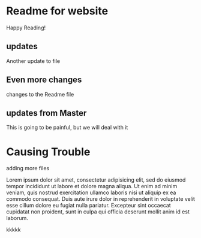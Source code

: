 # Readme for website

Happy Reading!

## updates

Another update to file

## Even more changes

changes to the Readme file

## updates from Master

This is going to be painful, but we will deal with it

# Causing Trouble

adding more files

Lorem ipsum dolor sit amet, consectetur adipisicing elit, sed do eiusmod tempor incididunt ut labore et dolore magna aliqua. Ut enim ad minim veniam, quis nostrud exercitation ullamco laboris nisi ut aliquip ex ea commodo consequat. Duis aute irure dolor in reprehenderit in voluptate velit esse cillum dolore eu fugiat nulla pariatur. Excepteur sint occaecat cupidatat non proident, sunt in culpa qui officia deserunt mollit anim id est laborum.

kkkkk
